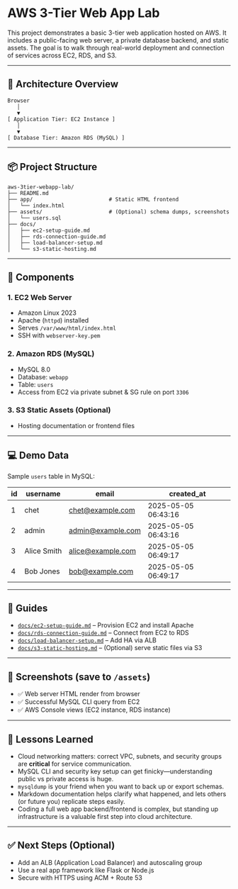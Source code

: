 # AWS 3-Tier Web App Lab

This project demonstrates a basic 3-tier web application hosted on AWS. It includes a public-facing web server, a private database backend, and static assets. The goal is to walk through real-world deployment and connection of services across EC2, RDS, and S3.

---

## 📐 Architecture Overview

```
Browser
   │
   ▼
[ Application Tier: EC2 Instance ]
   │
   ▼
[ Database Tier: Amazon RDS (MySQL) ]
```

---

## 📦 Project Structure

```
aws-3tier-webapp-lab/
├── README.md
├── app/                        # Static HTML frontend
│   └── index.html
├── assets/                     # (Optional) schema dumps, screenshots
│   └── users.sql
├── docs/
│   ├── ec2-setup-guide.md
│   ├── rds-connection-guide.md
│   ├── load-balancer-setup.md
│   └── s3-static-hosting.md
```

---

## 🔧 Components

### 1. EC2 Web Server
- Amazon Linux 2023
- Apache (`httpd`) installed
- Serves `/var/www/html/index.html`
- SSH with `webserver-key.pem`

### 2. Amazon RDS (MySQL)
- MySQL 8.0
- Database: `webapp`
- Table: `users`
- Access from EC2 via private subnet & SG rule on port `3306`

### 3. S3 Static Assets (Optional)
- Hosting documentation or frontend files

---

## 💻 Demo Data

Sample `users` table in MySQL:

| id | username    | email             | created_at          |
|----|-------------|-------------------|---------------------|
| 1  | chet        | chet@example.com  | 2025-05-05 06:43:16 |
| 2  | admin       | admin@example.com | 2025-05-05 06:43:16 |
| 3  | Alice Smith | alice@example.com | 2025-05-05 06:49:17 |
| 4  | Bob Jones   | bob@example.com   | 2025-05-05 06:49:17 |

---

## 📓 Guides

- [`docs/ec2-setup-guide.md`](docs/ec2-setup-guide.md) – Provision EC2 and install Apache
- [`docs/rds-connection-guide.md`](docs/rds-connection-guide.md) – Connect from EC2 to RDS
- [`docs/load-balancer-setup.md`](docs/load-balancer-setup.md) – Add HA via ALB
- [`docs/s3-static-hosting.md`](docs/s3-static-hosting.md) – (Optional) serve static files via S3

---

## 📸 Screenshots (save to `/assets`)
- ✅ Web server HTML render from browser
- ✅ Successful MySQL CLI query from EC2
- ✅ AWS Console views (EC2 instance, RDS instance)

---

## 🧠 Lessons Learned

- Cloud networking matters: correct VPC, subnets, and security groups are **critical** for service communication.
- MySQL CLI and security key setup can get finicky—understanding public vs private access is huge.
- `mysqldump` is your friend when you want to back up or export schemas.
- Markdown documentation helps clarify what happened, and lets others (or future you) replicate steps easily.
- Coding a full web app backend/frontend is complex, but standing up infrastructure is a valuable first step into cloud architecture.

---

## ✅ Next Steps (Optional)

- Add an ALB (Application Load Balancer) and autoscaling group
- Use a real app framework like Flask or Node.js
- Secure with HTTPS using ACM + Route 53
